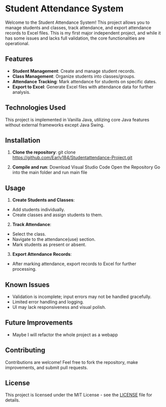 # Student Attendance System

Welcome to the Student Attendance System! This project allows you to manage students and classes, track attendance, and export attendance records to Excel files. This is my first major independent project, and while it has some issues and lacks full validation, the core functionalities are operational.

## Features

- **Student Management**: Create and manage student records.
- **Class Management**: Organize students into classes/groups.
- **Attendance Tracking**: Mark attendance for students on specific dates.
- **Export to Excel**: Generate Excel files with attendance data for further analysis.

## Technologies Used

This project is implemented in Vanilla Java, utilizing core Java features without external frameworks except Java Swing.

## Installation

1. **Clone the repository**:
git clone https://github.com/Early184/Studentattendance-Project.git


2. **Compile and run**:
Download Visual Studio Code
Open the Repository
Go into the main folder and run main file

## Usage

1. **Create Students and Classes**:
- Add students individually.
- Create classes and assign students to them.

2. **Track Attendance**:
- Select the class.
- Navigate to the attendance(use) section.
- Mark students as present or absent.

3. **Export Attendance Records**:
- After marking attendance, export records to Excel for further processing.

## Known Issues

- Validation is incomplete; input errors may not be handled gracefully.
- Limited error handling and logging.
- UI may lack responsiveness and visual polish.

## Future Improvements

- Maybe I will refactor the whole project as a webapp

## Contributing

Contributions are welcome! Feel free to fork the repository, make improvements, and submit pull requests.

## License

This project is licensed under the MIT License - see the [LICENSE](LICENSE) file for details.

